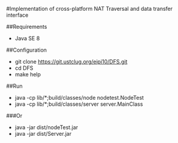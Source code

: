 #Implementation of cross-platform NAT Traversal and data transfer interface  

##Requirements
- Java SE 8

##Configuration
- git clone https://git.ustclug.org/eipi10/DFS.git
- cd DFS
- make help

##Run
- java -cp lib/*;build/classes/node nodetest.NodeTest
- java -cp lib/*;build/classes/server server.MainClass

###Or
- java -jar dist/nodeTest.jar
- java -jar dist/Server.jar